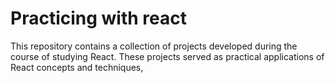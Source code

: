 # Practicing with react
 This repository contains a collection of projects developed during the course of studying React. These projects served as practical applications of React concepts and techniques, 
